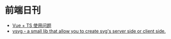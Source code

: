 # 前端日刊

* [Vue + TS 使用问题](https://zhuanlan.zhihu.com/p/73017233)
* [vsvg - a small lib that allow you to create svg's server side or client side. ](https://github.com/jcblw/vsvg)
